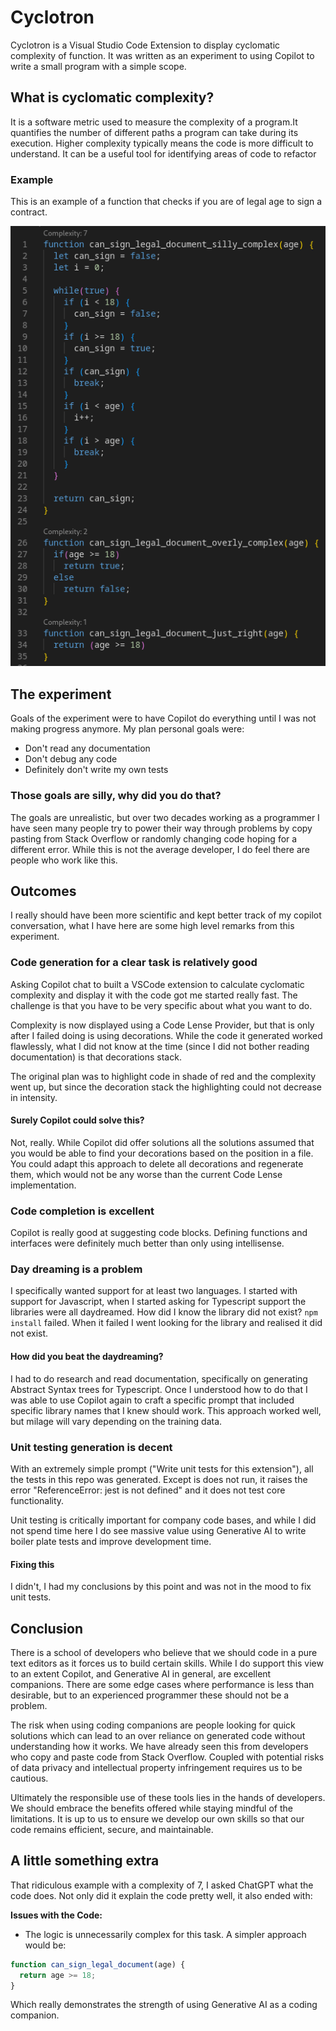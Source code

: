 # Cyclotron

Cyclotron is a Visual Studio Code Extension to display cyclomatic complexity of function. It was written as an experiment to using Copilot to write a small program with a simple scope.

## What is cyclomatic complexity?

It is a software metric used to measure the complexity of a program.It quantifies the number of different paths a program can take during its execution. Higher complexity typically means the code is more difficult to understand. It can be a useful tool for identifying areas of code to refactor    

### Example

This is an example of a function that checks if you are of legal age to sign a contract. 

![Examples of the same function with varying complexity](example.png)


## The experiment

Goals of the experiment were to have Copilot do everything until I was not making progress anymore. My plan personal goals were:
* Don't read any documentation
* Don't debug any code 
* Definitely don't write my own tests

### Those goals are silly, why did you do that?

The goals are unrealistic, but over two decades working as a programmer I have seen many people try to power their way through problems by copy pasting from Stack Overflow or randomly changing code hoping for a different error. While this is not the average developer, I do feel there are people who work like this.

## Outcomes

I really should have been more scientific and kept better track of my copilot conversation, what I have here are some high level remarks from this experiment.

### Code generation for a clear task is relatively good

Asking Copilot chat to built a VSCode extension to calculate cyclomatic complexity and display it with the code got me started really fast. The challenge is that you have to be very specific about what you want to do.

Complexity is now displayed using a Code Lense Provider, but that is only after I failed doing is using decorations. While the code it generated worked flawlessly, what I did not know at the time (since I did not bother reading documentation) is that decorations stack.

The original plan was to highlight code in shade of red and the complexity went up, but since the decoration stack the highlighting could not decrease in intensity.

#### Surely Copilot could solve this?

Not, really. While Copilot did offer solutions all the solutions assumed that you would be able to find your decorations based on the position in a file. You could adapt this approach to delete all decorations and regenerate them, which would not be any worse than the current Code Lense implementation.

### Code completion is excellent

Copilot is really good at suggesting code blocks. Defining functions and interfaces were definitely much better than only using intellisense.

### Day dreaming is a problem

I specifically wanted support for at least two languages. I started with support for Javascript, when I started asking for Typescript support the libraries were all daydreamed. How did I know the library did not exist? `npm install` failed. When it failed I went looking for the library and realised it did not exist.

#### How did you beat the daydreaming?

I had to do research and read documentation, specifically on generating Abstract Syntax trees for Typescript. Once I understood how to do that I was able to use Copilot again to craft a specific prompt that included specific library names that I knew should work. This approach worked well, but milage will vary depending on the training data.

### Unit testing generation is decent

With an extremely simple prompt ("Write unit tests for this extension"), all the tests in this repo was generated. Except is does not run, it raises the error "ReferenceError: jest is not defined" and it does not test core functionality.

Unit testing is critically important for company code bases, and while I did not spend time here I do see massive value using Generative AI to write boiler plate tests and improve development time.

#### Fixing this

I didn't, I had my conclusions by this point and was not in the mood to fix unit tests.

## Conclusion

There is a school of developers who believe that we should code in a pure text editors as it forces us to build certain skills. While I do support this view to an extent Copilot, and Generative AI in general, are excellent companions. There are some edge cases where performance is less than desirable, but to an experienced programmer these should not be a problem.

The risk when using coding companions are people looking for quick solutions which can lead to an over reliance on generated code without understanding how it works. We have already seen this from developers who copy and paste code from Stack Overflow. Coupled with potential risks of data privacy and intellectual property infringement requires us to be cautious.

Ultimately the responsible use of these tools lies in the hands of developers. We should embrace the benefits offered while staying mindful of the limitations. It is up to us to ensure we develop our own skills so that our code remains efficient, secure, and maintainable.

## A little something extra

That ridiculous example with a complexity of 7, I asked ChatGPT what the code does. Not only did it explain the code pretty well, it also ended with:

**Issues with the Code:**
* The logic is unnecessarily complex for this task. A simpler approach would be:

```javascript
function can_sign_legal_document(age) {
  return age >= 18;
}
```

Which really demonstrates the strength of using Generative AI as a coding companion.
